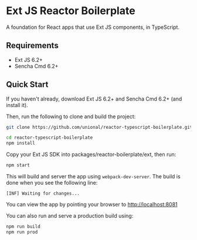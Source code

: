 # Ext JS Reactor Boilerplate

A foundation for React apps that use Ext JS components, in TypeScript.

## Requirements

* Ext JS 6.2+
* Sencha Cmd 6.2+

## Quick Start

If you haven't already, download Ext JS 6.2+ and Sencha Cmd 6.2+ (and install it).

Then, run the following to clone and build the project:

```sh
git clone https://github.com/unional/reactor-typescript-boilerplate.git

cd reactor-typescript-boilerplate
npm install
```

Copy your Ext JS SDK into packages/reactor-boilerplate/ext, then run:

```sh
npm start
```

This will build and server the app using `webpack-dev-server`.  The build is done when you see the following line:

    [INF] Waiting for changes...

You can view the app by pointing your browser to [http://localhost:8081](http://localhost:8081)

You can also run and serve a production build using:

```sh
npm run build
npm run prod
```
